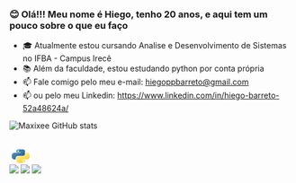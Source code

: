 ### 😊 Olá!!! Meu nome é Hiego, tenho 20 anos, e aqui tem um pouco sobre o que eu faço

- 🎓 Atualmente estou cursando Analise e Desenvolvimento de Sistemas no IFBA - Campus Irecê
- 📚 Além da faculdade, estou estudando python por conta própria
- 📫 Fale comigo pelo meu e-mail: hiegoppbarreto@gmail.com
- 📫 ou pelo meu Linkedin: https://www.linkedin.com/in/hiego-barreto-52a48624a/

![Maxixee GitHub stats](https://github-readme-stats.vercel.app/api?username=Maxixee&show_icons=true&theme=dark&count_private=true&)

<div style="display: inline_block"><br>
  <img align="center" alt="Hiego-Python" height="30" width="40" src="https://raw.githubusercontent.com/devicons/devicon/master/icons/python/python-original.svg">
</div>

<div> 
  <a href="https://www.instagram.com/maxixin_/" target="_blank"><img src="https://img.shields.io/badge/-Instagram-%23E4405F?style=for-the-badge&logo=instagram&logoColor=white" target="_blank"></a>
  <a href = "mailto:hiegoppbarreto@gmail.com"><img src="https://img.shields.io/badge/-Gmail-%23333?style=for-the-badge&logo=gmail&logoColor=white" target="_blank"></a>
  <a href="https://www.linkedin.com/in/hiego-barreto-52a48624a/" target="_blank"><img src="https://img.shields.io/badge/-LinkedIn-%230077B5?style=for-the-badge&logo=linkedin&logoColor=white" target="_blank"></a> 
  
</div>
